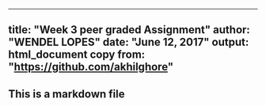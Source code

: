 
---
title: "Week 3 peer graded Assignment"
author: "WENDEL LOPES"
date: "June 12, 2017"
output: html_document
copy from: "https://github.com/akhilghore"
---

## This is a markdown file

